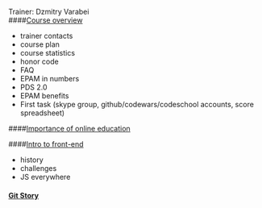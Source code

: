 Trainer: Dzmitry Varabei   
####[Course overview](http://dzmitry-varabei.github.io/front-end-course/lecture-0-course-intro/#/)
- trainer contacts
- course plan
- course statistics
- honor code
- FAQ
- EPAM in numbers
- PDS 2.0
- EPAM benefits
- First task (skype group, github/codewars/codeschool accounts, score spreadsheet)

####[Importance of online education](http://dzmitry-varabei.github.io/online-education/#/)

####[Intro to front-end](http://dzmitry-varabei.github.io/js-for-dummies/#/)
- history
- challenges
- JS everywhere

#### [Git Story](http://dzmitry-varabei.github.io/front-end-course/git-story/#/)
